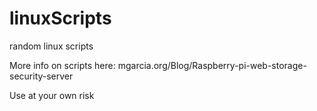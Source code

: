 # linuxScripts
random linux scripts

More info on scripts here:
mgarcia.org/Blog/Raspberry-pi-web-storage-security-server

Use at your own risk
